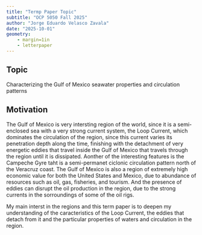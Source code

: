 ```yaml
---
title: "Termp Paper Topic"
subtitle: "OCP 5050 Fall 2025"
author: "Jorge Eduardo Velasco Zavala"
date: "2025-10-01"
geometry: 
    - margin=1in
    - letterpaper
---
```


## Topic

Characterizing the Gulf of Mexico seawater properties and circulation patterns

## Motivation

The Gulf of Mexico is very intersting region of the world, since it is a semi-enclosed sea with a very strong current system, the Loop Current, which dominates the circulation of the region, since this current varies its penetration depth along the time, finishing with the detachment of very energetic eddies that travel inside the Gulf of Mexico that travels through the region until it is dissipated. Aonther of the interesting features is the Campeche Gyre taht is a semi-permanet ciclonic circulation pattern north of the Veracruz coast. The Gulf of Mexico is also a region of extremely high economic value for both the United States and Mexico, due to abundance of resources such as oil, gas, fisheries, and tourism. And the presence of eddies can disrupt the oil production in the region, due to the strong currents in the sorroundings of some of the oil rigs.

My main interst in the regions and this term paper is to deepen my understanding of the caracteristics of the Loop Current, the eddies that detach from it and the particular properties of waters and circulation in the region.